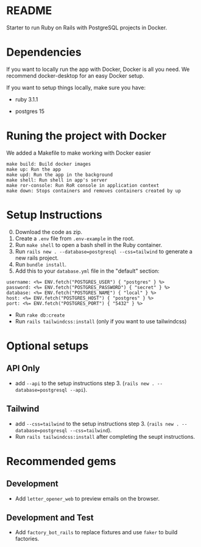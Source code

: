# README

Starter to run Ruby on Rails with PostgreSQL projects in Docker.

# Dependencies

If you want to locally run the app with Docker, Docker is all you need. We recommend docker-desktop for an easy Docker setup.

If you want to setup things locally, make sure you have:

- ruby 3.1.1

- postgres 15

# Runing the project with Docker

We added a Makefile to make working with Docker easier

```
make build: Build docker images
make up: Run the app
make upd: Run the app in the background
make shell: Run shell in app's server
make ror-console: Run RoR console in application context
make down: Stops containers and removes containers created by up
```

# Setup Instructions

0. Download the code as zip.
1. Create a `.env` file from `.env-example` in the root.
2. Run `make shell` to open a bash shell in the Ruby container.
3. Run `rails new . --database=postgresql --css=tailwind` to generate a new rails project.
4. Run `bundle install`.
5. Add this to your `database.yml` file in the "default" section:

```
username: <%= ENV.fetch("POSTGRES_USER") { "postgres" } %>
password: <%= ENV.fetch("POSTGRES_PASSWORD") { "secret" } %>
database: <%= ENV.fetch("POSTGRES_NAME") { "local" } %>
host: <%= ENV.fetch("POSTGRES_HOST") { "postgres" } %>
port: <%= ENV.fetch("POSTGRES_PORT") { "5432" } %>
```

- Run `rake db:create`
- Run `rails tailwindcss:install` (only if you want to use tailwindcss)

# Optional setups

## API Only

- add `--api` to the setup instructions step 3. (`rails new . --database=postgresql --api`).

## Tailwind

- add `--css=tailwind` to the setup instructions step 3. (`rails new . --database=postgresql --css=tailwind`).
- Run `rails tailwindcss:install` after completing the seupt instructions.

# Recommended gems

## Development

- Add `letter_opener_web` to preview emails on the browser.

## Development and Test

- Add `factory_bot_rails` to replace fixtures and use `faker` to build factories.
